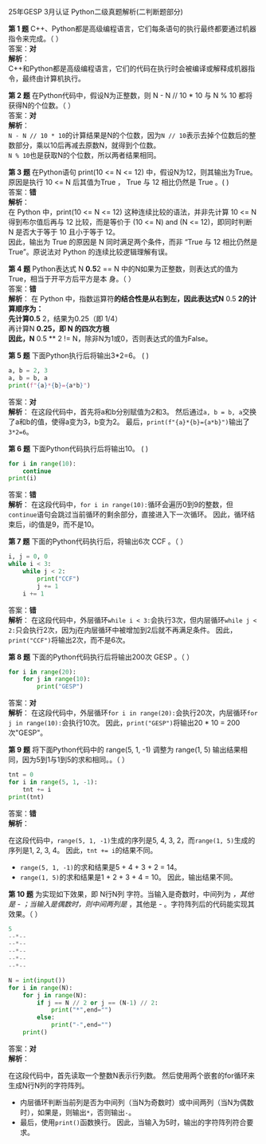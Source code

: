 25年GESP 3月认证 Python二级真题解析(二判断题部分)  

**第 1 题** C++、Python都是高级编程语言，它们每条语句的执行最终都要通过机器指令来完成。（ ）  
答案：**对**  
**解析**：  
C++和Python都是高级编程语言，它们的代码在执行时会被编译或解释成机器指令，最终由计算机执行。

**第 2 题** 在Python代码中，假设N为正整数，则 N - N // 10 * 10 与 N % 10 都将获得N的个位数。（ ）  
答案：**对**  
**解析**：  
`N - N // 10 * 10`的计算结果是N的个位数，因为`N // 10`表示去掉个位数后的整数部分，乘以10后再减去原数N，就得到个位数。  
`N % 10`也是获取N的个位数，所以两者结果相同。  

**第 3 题** 在Python语句 print(10 <= N <= 12) 中，假设N为12，则其输出为True。原因是执行 10 <= N 后其值为True ， True 与 12 相比仍然是 True 。( )  
答案：**错**  
**解析**：  
在 Python 中，print(10 <= N <= 12) 这种连续比较的语法，并非先计算 10 <= N 得到布尔值后再与 12 比较，而是等价于 (10 <= N) and (N <= 12)，即同时判断 N 是否大于等于 10 且小于等于 12。  
因此，输出为 True 的原因是 N 同时满足两个条件，而非 “True 与 12 相比仍然是 True”。原说法对 Python 的连续比较逻辑理解有误。

**第 4 题** Python表达式 N **0.5**2 == N 中的N如果为正整数，则表达式的值为True，相当于开平方后平方是本
身。（ ）  
答案：**错**  
**解析**：
在 Python 中，指数运算符**的结合性是从右到左，因此表达式N** 0.5 **2的计算顺序为：  
先计算0.5** 2，结果为0.25（即 1/4）  
再计算N **0.25，即 N 的四次方根  
因此，N** 0.5 ** 2 != N，除非N为1或0，否则表达式的值为False。

**第 5 题** 下面Python执行后将输出3*2=6。 ( )  

```python
a, b = 2, 3
a, b = b, a
print(f"{a}*{b}={a*b}")
```

答案：**对**  
**解析**：
在这段代码中，首先将a和b分别赋值为2和3。
然后通过`a, b = b, a`交换了a和b的值，使得a变为3，b变为2。
最后，`print(f"{a}*{b}={a*b}")`输出了`3*2=6`。  

**第 6 题**  下面Python代码执行后将输出10。 ( )  

```python
for i in range(10):
    continue
print(i)
```

答案：**错**  
**解析**：
在这段代码中，`for i in range(10):`循环会遍历0到9的整数，但`continue`语句会跳过当前循环的剩余部分，直接进入下一次循环。
因此，循环结束后，i的值是9，而不是10。

**第 7 题**  下面的Python代码执行后，将输出6次 CCF 。（ ）  

```python
i, j = 0, 0
while i < 3:
    while j < 2:
        print("CCF")
        j += 1
    i += 1
```

答案：**错**  
**解析**：
在这段代码中，外层循环`while i < 3:`会执行3次，但内层循环`while j < 2:`只会执行2次，因为j在内层循环中被增加到2后就不再满足条件。
因此，`print("CCF")`将输出2次，而不是6次。

**第 8 题**  下面的Python代码执行后将输出200次 GESP 。（ ）  

```python
for i in range(20):
    for j in range(10):
        print("GESP")
```

答案：**对**  
**解析**：
在这段代码中，外层循环`for i in range(20):`会执行20次，内层循环`for j in range(10):`会执行10次。
因此，`print("GESP")`将输出20 * 10 = 200次"GESP"。

**第 9 题**  将下面Python代码中的 range(5, 1, -1) 调整为 range(1, 5) 输出结果相同，因为5到1与1到5的求和相同。。（ ）  

```python
tnt = 0
for i in range(5, 1, -1):
    tnt += i
print(tnt)
```

答案：**错**  
**解析**：

在这段代码中，`range(5, 1, -1)`生成的序列是5, 4, 3, 2，而`range(1, 5)`生成的序列是1, 2, 3, 4。
因此，`tnt += i`的结果不同。

- `range(5, 1, -1)`的求和结果是5 + 4 + 3 + 2 = 14。
- `range(1, 5)`的求和结果是1 + 2 + 3 + 4 = 10。
因此，输出结果不同。

**第 10 题**  为实现如下效果，即 N行N列 字符。当输入是奇数时，中间列为 *，其他是 - ；当输入是偶数时，则中间两列是* ，其他是 - 。字符阵列后的代码能实现其效果。（ ）

```python
5
--*--
--*--
--*--
--*--
--*--
```

```python
N = int(input())
for i in range(N):
    for j in range(N):
        if j == N // 2 or j == (N-1) // 2:
            print("*",end="")
        else:
            print("-",end="")
    print()
```

答案：**对**  
**解析**：

在这段代码中，首先读取一个整数N表示行列数。
然后使用两个嵌套的for循环来生成N行N列的字符阵列。

- 内层循环判断当前列是否为中间列（当N为奇数时）或中间两列（当N为偶数时），如果是，则输出`*`，否则输出`-`。
- 最后，使用`print()`函数换行。
因此，当输入为5时，输出的字符阵列符合要求。
